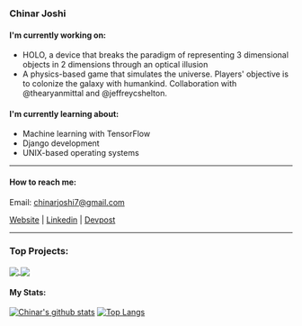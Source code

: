### Chinar Joshi

#### I'm currently working on:
 - HOLO, a device that breaks the paradigm of representing 3 dimensional objects in 2 dimensions through an optical illusion
 - A physics-based game that simulates the universe. Players' objective is to colonize the galaxy with humankind. Collaboration with @thearyanmittal and @jeffreycshelton.

#### I'm currently learning about:
 - Machine learning with TensorFlow
 - Django development
 - UNIX-based operating systems

<hr>

#### How to reach me:

Email: chinarjoshi7@gmail.com

[Website](https://chinarjoshi.com) |
[Linkedin](https://www.linkedin.com/in/chinarjoshi/) |
[Devpost](https://devpost.com/chinarjoshi)

<hr>

### Top Projects:

<a href="https://github.com/chinarjoshi/holo">
  <img align="center" src="https://github-readme-stats.vercel.app/api/pin/?username=chinarjoshi&repo=holo&hide_border=true&theme=github_dark" />
</a>
<a href="https://github.com/chinarjoshi/visual-aid-transducer">
  <img align="center" src="https://github-readme-stats.vercel.app/api/pin/?username=chinarjoshi&repo=visual-aid-transducer&hide_border=true&theme=github_dark" />
</a>

#### My Stats:

[![Chinar's github stats](https://github-readme-stats.vercel.app/api?username=chinarjoshi&show_icons=true&hide_border=true&theme=github_dark)](https://chinarjoshi.com)
[![Top Langs](https://github-readme-stats.vercel.app/api/top-langs/?username=chinarjoshi&layout=compact&hide_border=true&exclude_repo=chinarjoshi.github.io,.emacs.d,.zsh&theme=github_dark)](https://chinarjoshi.com/portfolio)
